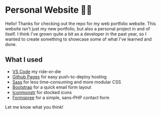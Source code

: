 # Personal Website  🚀🔥

Hello! Thanks for checking out the repo for my web portfolio website. This website isn't just my new portfolio, but also a personal project in and of itself. I think I've grown quite a bit as a developer in the past year, so I wanted to create something to showcase some of what I've learned and done.

## What I used
- [VS Code](https://code.visualstudio.com/) my ride-or-die
- [Github Pages](https://pages.github.com/) for easy push-to-deploy hosting
- [Sass](http://sass-lang.com/) for less time-consuming and more modular CSS
- [Bootstrap](https://getbootstrap.com/docs/4.0/components/forms//) for a quick email form layout
- [Iconmonstr](https://iconmonstr.com/) for stocked icons
- [Formspree](https://formspree.io/) for a simple, sans-PHP contact form

Let me know what you think!